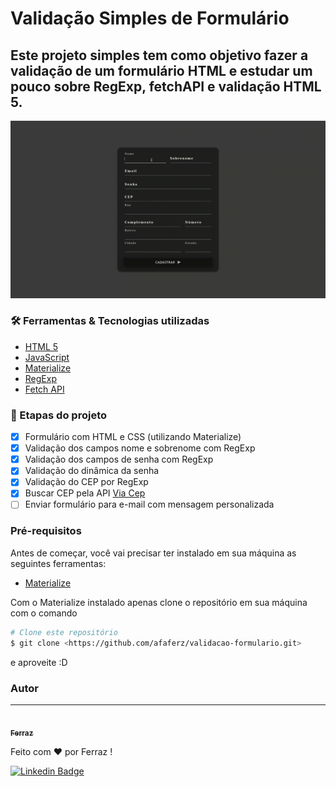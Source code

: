 # Validação Simples de Formulário 

## Este projeto simples tem como objetivo fazer a validação de um formulário HTML e estudar um pouco sobre RegExp, fetchAPI e validação HTML 5.

<img src="https://github.com/afaferz/validacao-formulario/blob/main/assets/img/validacao.gif">

### 🛠 Ferramentas & Tecnologias utilizadas

- [HTML 5](https://developer.mozilla.org/pt-BR/docs/Web/Guide/HTML/HTML5)
- [JavaScript](https://developer.mozilla.org/pt-BR/docs/Web/JavaScript)
- [Materialize](https://materializecss.com/)
- [RegExp](https://developer.mozilla.org/pt-BR/docs/Web/JavaScript/Reference/Global_Objects/RegExp)
- [Fetch API](https://developer.mozilla.org/en-US/docs/Web/API/Fetch_API)

### 🏁 Etapas do projeto 

- [X] Formulário com HTML e CSS (utilizando Materialize)
- [X] Validação dos campos nome e sobrenome com RegExp
- [X] Validação dos campos de senha com RegExp
- [X] Validação do dinâmica da senha
- [X] Validação do CEP por RegExp
- [X] Buscar CEP pela API [Via Cep](https://viacep.com.br/)
- [ ] Enviar formulário para e-mail com mensagem personalizada

### Pré-requisitos
Antes de começar, você vai precisar ter instalado em sua máquina as seguintes ferramentas:

- [Materialize](https://materializecss.com/) 

Com o Materialize instalado apenas clone o repositório em sua máquina com o comando

```bash
# Clone este repositório
$ git clone <https://github.com/afaferz/validacao-formulario.git>
```
e aproveite :D



### Autor
---

<a href="https://afaferz.ml">
 <img style="border-radius: 50%;" src="https://avatars.githubusercontent.com/u/66867161?s=460&u=6000ce2d9cd4fb7b28a638d800804f1c50ec7b10&v=4" width="100px;" alt=""/>
 <br />
 <sub><b>Ferraz</b></sub></a><a href="https://afaferz.ml" title="Site"></a>


Feito com ❤️ por Ferraz !

[![Linkedin Badge](https://img.shields.io/badge/-Ferraz-blue?style=flat-square&logo=Linkedin&logoColor=white&link=https://www.linkedin.com/in/afaferz/)](https://www.linkedin.com/in/afaferz/) 

